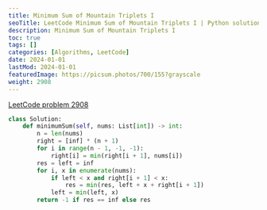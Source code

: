 ```yaml
---
title: Minimum Sum of Mountain Triplets I
seoTitle: LeetCode Minimum Sum of Mountain Triplets I | Python solution and explanation
description: Minimum Sum of Mountain Triplets I
toc: true
tags: []
categories: [Algorithms, LeetCode]
date: 2024-01-01
lastMod: 2024-01-01
featuredImage: https://picsum.photos/700/155?grayscale
weight: 2908
---
```


[LeetCode problem 2908](https://leetcode.com/problems/minimum-sum-of-mountain-triplets-i/)

```python
class Solution:
    def minimumSum(self, nums: List[int]) -> int:
        n = len(nums)
        right = [inf] * (n + 1)
        for i in range(n - 1, -1, -1):
            right[i] = min(right[i + 1], nums[i])
        res = left = inf
        for i, x in enumerate(nums):
            if left < x and right[i + 1] < x:
                res = min(res, left + x + right[i + 1])
            left = min(left, x)
        return -1 if res == inf else res

```
